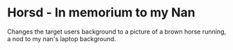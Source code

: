 # Horsd - In memorium to my Nan
Changes the target users background to a picture of a brown horse running, a nod to my nan's laptop background.